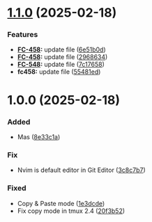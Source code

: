 # [1.1.0](https://github.com/al0xd/dotfiles/compare/v1.0.0...v1.1.0) (2025-02-18)


### Features

* **[FC-458](https://fordeer.atlassian.net/browse/FC-458):** update file ([6e51b0d](https://github.com/al0xd/dotfiles/commit/6e51b0d5e1f80242f904baa4308b4b7e62177b68))
* **[FC-458](https://fordeer.atlassian.net/browse/FC-458):** update file ([2968634](https://github.com/al0xd/dotfiles/commit/2968634f8c62f5e24f364310e43bae5150c8c6df))
* **[FC-548](https://fordeer.atlassian.net/browse/FC-548):** update file ([7c17658](https://github.com/al0xd/dotfiles/commit/7c176582e53863bf3f5962f780fd4341a63b9669))
* **fc458:** update file ([55481ed](https://github.com/al0xd/dotfiles/commit/55481edbf7340aaf04d367c80ebe8aac77f926aa))

# 1.0.0 (2025-02-18)


### Added

* Mas ([8e33c1a](https://github.com/al0xd/dotfiles/commit/8e33c1ae72dea7d435b237b5826ab15cdc792cd8))

### Fix

* Nvim is default editor in Git Editor ([3c8c7b7](https://github.com/al0xd/dotfiles/commit/3c8c7b7df9c834edb893b1c7d4d769813cc1c099))

### Fixed

* Copy & Paste mode ([1e3dcde](https://github.com/al0xd/dotfiles/commit/1e3dcde11093549f62e200b92f3f8ab290f7746a))
* Fix copy mode in tmux 2.4 ([20f3b52](https://github.com/al0xd/dotfiles/commit/20f3b526412c5e27fcc362f49e41ac8d001da87f))
